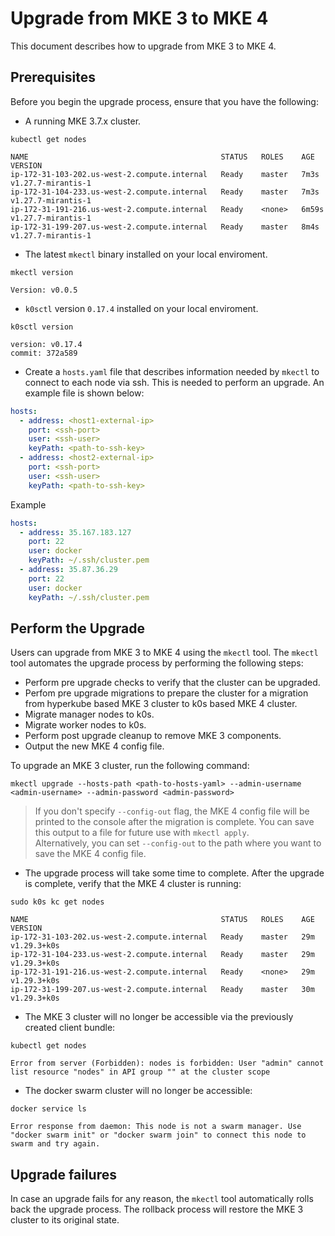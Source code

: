 # Upgrade from MKE 3 to MKE 4

This document describes how to upgrade from MKE 3 to MKE 4.

## Prerequisites

Before you begin the upgrade process, ensure that you have the following:

- A running MKE 3.7.x cluster.
```shell
kubectl get nodes
```
```shell
NAME                                           STATUS   ROLES    AGE     VERSION
ip-172-31-103-202.us-west-2.compute.internal   Ready    master   7m3s    v1.27.7-mirantis-1
ip-172-31-104-233.us-west-2.compute.internal   Ready    master   7m3s    v1.27.7-mirantis-1
ip-172-31-191-216.us-west-2.compute.internal   Ready    <none>   6m59s   v1.27.7-mirantis-1
ip-172-31-199-207.us-west-2.compute.internal   Ready    master   8m4s    v1.27.7-mirantis-1
```
- The latest `mkectl` binary installed on your local enviroment.
```shell
mkectl version
```
```shell
Version: v0.0.5
```
- `k0sctl` version `0.17.4` installed on your local enviroment.
```shell
k0sctl version
```

```shell
version: v0.17.4
commit: 372a589
```
- Create a `hosts.yaml` file that describes information needed by `mkectl` to connect to each node via ssh. This is needed to perform an upgrade. An example file is shown below:

```yaml
hosts:
  - address: <host1-external-ip>
    port: <ssh-port>
    user: <ssh-user>
    keyPath: <path-to-ssh-key>
  - address: <host2-external-ip>
    port: <ssh-port>
    user: <ssh-user>
    keyPath: <path-to-ssh-key>
```


Example
```yaml
hosts:
  - address: 35.167.183.127
    port: 22
    user: docker
    keyPath: ~/.ssh/cluster.pem
  - address: 35.87.36.29
    port: 22
    user: docker
    keyPath: ~/.ssh/cluster.pem
```

## Perform the Upgrade

Users can upgrade from MKE 3 to MKE 4 using the `mkectl` tool. The `mkectl` tool automates the upgrade process by performing the following steps:
- Perform pre upgrade checks to verify that the cluster can be upgraded.
- Perfom pre upgrade migrations to prepare the cluster for a migration from hyperkube based MKE 3 cluster to k0s based MKE 4 cluster.
- Migrate manager nodes to k0s.
- Migrate worker nodes to k0s.
- Perform post upgrade cleanup to remove MKE 3 components.
- Output the new MKE 4 config file.

To upgrade an MKE 3 cluster, run the following command:

```shell
mkectl upgrade --hosts-path <path-to-hosts-yaml> --admin-username <admin-username> --admin-password <admin-password>
```

> If you don't specify `--config-out` flag, the MKE 4 config file will be printed to the console 
after the migration is complete. You can save this output to a file for future use with `mkectl apply`.
<br>Alternatively, you can set `--config-out` to the path where you want to save the MKE 4 config file.

- The upgrade process will take some time to complete. After the upgrade is complete, verify that the MKE 4 cluster is running:

```shell
sudo k0s kc get nodes
```
```shell
NAME                                           STATUS   ROLES    AGE   VERSION
ip-172-31-103-202.us-west-2.compute.internal   Ready    master   29m   v1.29.3+k0s
ip-172-31-104-233.us-west-2.compute.internal   Ready    master   29m   v1.29.3+k0s
ip-172-31-191-216.us-west-2.compute.internal   Ready    <none>   29m   v1.29.3+k0s
ip-172-31-199-207.us-west-2.compute.internal   Ready    master   30m   v1.29.3+k0s
```

- The MKE 3 cluster will no longer be accessible via the previously created client bundle:
```shell
kubectl get nodes
```
```shell
Error from server (Forbidden): nodes is forbidden: User "admin" cannot list resource "nodes" in API group "" at the cluster scope
```

- The docker swarm cluster will no longer be accessible:
```shell
docker service ls
```
```shell
Error response from daemon: This node is not a swarm manager. Use "docker swarm init" or "docker swarm join" to connect this node to swarm and try again.
```

## Upgrade failures

In case an upgrade fails for any reason, the `mkectl` tool automatically rolls back the upgrade process. The rollback process will restore the MKE 3 cluster to its original state.